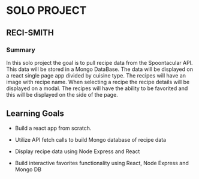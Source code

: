 # SOLO PROJECT

## RECI-SMITH

### Summary

In this solo project the goal is to pull recipe data from the Spoontacular API. This data will be stored in a Mongo DataBase. The data will be displayed on a react single page app divided by cuisine type. The recipes will have an image with recipe name. When selecting a recipe the recipe details will be displayed on a modal. The recipes will have the ability to be favorited and this will be displayed on the side of the page.

## Learning Goals

- Build a react app from scratch.

- Utilize API fetch calls to build Mongo database of recipe data

- Display recipe data using Node Express and React

- Build interactive favorites functionality using React, Node Express and Mongo DB
